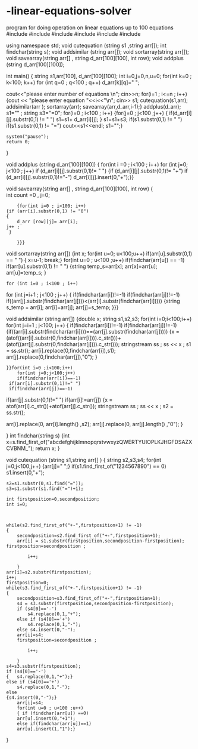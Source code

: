 # -linear-equations-solver
program for doing operation on  linear equations up to 100 equations 
#include <iostream>
#include <string>
#include <cmath>
#include <algorithm>
#include <cstdlib>
#include <sstream>

using namespace std;
void cutequation (string s1 ,string arr[]);
int findchar(string s);
void addsimilar (string arr[]);
void sortarray(string arr[]);
void savearray(string arr[] , string d_arr[100][100], int row);
void addplus (string d_arr[100][100]);








int main()
{
	string s1,arr[100], d_arr[100][100];
	int i=0,j=0,n,u=0;
	for(int k=0 ; k<100; k++)
		for (int q=0 ; q<100 ; q++)
			d_arr[k][q]=" ";

 cout<<"please enter number of equations \n";
	cin>>n;
	for(i=1 ; i<=n ; i++)
	{cout << "please enter equation "<<i<<"\n";
	cin>> s1;
	cutequation(s1,arr);
	addsimilar(arr );
	sortarray(arr);
	savearray(arr,d_arr,i-1);} 
	addplus(d_arr);
	s1="" ;
	string s3="=0";
	for(i=0 ; i<100 ; i++)
	{for(j=0 ; j<100 ;j++)
	{
	if(d_arr[i][j].substr(0,1) != " ")
		s1=s1+ d_arr[i][j];
	}
	s1=s1+s3;
	if(s1.substr(0,1) != " ")
		if(s1.substr(0,1) != "=")
		cout<<s1<<endl;
	s1="";}
	
	
	


	


	

	system("pause");
	return 0;
}

void addplus (string d_arr[100][100])
{
	for(int i =0 ; i<100 ; i++)
		for (int j=0; j<100 ; j++)
			if (d_arr[i][j].substr(0,1)!= " ")
		{if (d_arr[i][j].substr(0,1)!= "+")
		if (d_arr[i][j].substr(0,1)!="-")
			d_arr[i][j].insert(0,"+");}}



void savearray(string arr[] , string d_arr[100][100], int row)
{  
int count =0 , j=0;
	
		{for(int i=0 ; i<100; i++)
	{if (arr[i].substr(0,1) != "0")
	{	
		d_arr [row][j]= arr[i];
	j++ ;
	 }
	
		}}}


	

void sortarray(string arr[])
{int x;
	for(int u=0; u<100;u++)
if(arr[u].substr(0,1) == " ")
	{ x=u-1;
	break;}
for(int u=0 ; u<100 ;u++)
	if(findchar(arr[u]) == -1)
		if(arr[u].substr(0,1) != " ")
			{string temp_s=arr[x];
arr[x]=arr[u];
arr[u]=temp_s;
}

	for (int i=0 ; i<100 ; i++)
for (int j=i+1 ; j<100 ; j++)
{ if(findchar(arr[i])!=-1)
    if(findchar(arr[j])!=-1)
		if((arr[j].substr(findchar(arr[j])))<(arr[i].substr(findchar(arr[i]))))
		{string s_temp = arr[i];
		arr[i]=arr[j];
		arr[j]=s_temp;
}}}


void addsimilar (string arr[])
 {double x;
string s1,s2,s3;
 for(int i=0;i<100;i++)
for(int j=i+1 ; j<100; j++)
   { if(findchar(arr[i])!=-1)
    if(findchar(arr[j])!=-1)
{if((arr[i].substr(findchar(arr[i])))==(arr[j].substr(findchar(arr[j]))))
{x = (atof((arr[i].substr(0,findchar(arr[i]))).c_str()))+(atof((arr[j].substr(0,findchar(arr[j]))).c_str()));
 stringstream ss ;
ss << x ;
s1 = ss.str();
arr[i].replace(0,findchar(arr[i]),s1);
arr[j].replace(0,findchar(arr[j]),"0");
 }

	}}for(int i=0 ;i<100;i++)
		for(int j=0;j<100;j++)
		if(findchar(arr[i])==-1)
	 if(arr[i].substr(0,1)!=" ")
	 if(findchar(arr[j])==-1)
if(arr[j].substr(0,1)!=" ")
	if(arr[i]!=arr[j])
{x = atof(arr[i].c_str())+atof(arr[j].c_str());
 stringstream ss ;
ss << x ;
s2 = ss.str();


arr[i].replace(0, arr[i].length() ,s2);
arr[j].replace(0, arr[j].length() ,"0");
 }

}
int findchar(string s)
{int x=s.find_first_of("abcdefghijklmnopqrstvwxyzQWERTYUIOPLKJHGFDSAZXCVBNM_");
return x;
}

void cutequation (string s1,string arr[] )
{
string s2,s3,s4;
	for(int j=0;j<100;j++)
	{arr[j]=" ";}
	if(s1.find_first_of("1234567890") == 0)
		s1.insert(0,"+");

	s2=s1.substr(0,s1.find("="));
	s3=s1.substr(s1.find("=")+1);

	int firstposition=0,secondposition;
	int i=0;

	

	while(s2.find_first_of("+-",firstposition+1) != -1)
	{
		secondposition=s2.find_first_of("+-",firstposition+1);
		arr[i] = s1.substr(firstposition,secondposition-firstposition);
	firstposition=secondposition ;

			i++;

		}
	arr[i]=s2.substr(firstposition);
	i++;
	firstposition=0;
	while(s3.find_first_of("+-",firstposition+1) != -1)
	{
		secondposition=s3.find_first_of("+-",firstposition+1);
		s4 = s3.substr(firstposition,secondposition-firstposition);
		if (s4[0]=='-')
			s4.replace(0,1,"+");
		else if (s4[0]=='+')
			s4.replace(0,1,"-");
		else s4.insert(0,"-");
		arr[i]=s4;
		firstposition=secondposition ;

			i++;

		}
	s4=s3.substr(firstposition);
	if (s4[0]=='-')
	{	s4.replace(0,1,"+");}
	else if (s4[0]=='+')
		s4.replace(0,1,"-");
	else
	{s4.insert(0,"-");}
		arr[i]=s4;
		for(int u=0 ; u<100 ;u++)
		{ if (findchar(arr[u]) ==0)
		arr[u].insert(0,"+1");
		else if(findchar(arr[u])==1)
		arr[u].insert(1,"1");}
		
}
